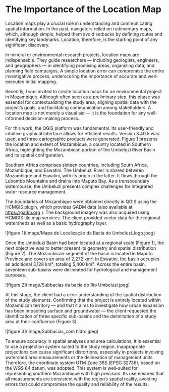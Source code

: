 # **The Importance of the Location Map**

Location maps play a crucial role in understanding and communicating spatial information. In the past, navigators relied on rudimentary maps, which, although simple, helped them avoid setbacks by defining routes and identifying key landmarks. Location, therefore, is the starting point of any significant discovery.

In mineral or environmental research projects, location maps are indispensable. They guide researchers — including geologists, engineers, and geographers — in identifying promising areas, organizing data, and planning field campaigns. A simple location error can compromise the entire investigative process, underscoring the importance of accurate and well-executed initial mapping.

Recently, I was invited to create location maps for an environmental project in Mozambique. Although often seen as a preliminary step, this phase was essential for contextualizing the study area, aligning spatial data with the project’s goals, and facilitating communication among stakeholders. A location map is not merely a visual aid — it is the foundation for any well-informed decision-making process.

For this work, the QGIS platform was fundamental. Its user-friendly and intuitive graphical interface allows for efficient results. Version 3.40.5 was used, and three cartographic products were generated. Figure 1 presents the location and extent of Mozambique, a country located in Southern Africa, highlighting the Mozambican portion of the Umbeluzi River Basin and its spatial configuration.

Southern Africa comprises sixteen countries, including South Africa, Mozambique, and Eswatini. The Umbeluzi River is shared between Mozambique and Eswatini, with its origin in the latter. It flows through the Lubombo Mountains and drains into Maputo Bay. As a transboundary watercourse, the Umbeluzi presents complex challenges for integrated water resource management.

The boundaries of Mozambique were obtained directly in QGIS using the HCMGIS plugin, which provides GADM data (also available at https://gadm.org
). The background imagery was also acquired using HCMGIS tile map services. The client provided vector data for the regional watersheds as well as a basic hydrography layer.

![figure 1](image/Mapa de Localização da Bacia do Umbeluzi_logo.jpeg) 

Once the Umbeluzi Basin had been located at a regional scale (Figure 1), the next objective was to better present its geometry and spatial distribution (Figure 2). The Mozambican segment of the basin is located in Maputo Province and covers an area of 2,272 km². In Eswatini, the basin occupies an additional 3,128 km², totaling 5,400 km². Across the entire basin, seventeen sub-basins were delineated for hydrological and management purposes.

![figure 2](image/Subbacias da bacia do Rio Umbeluzi.jpeg) 

At this stage, the client had a clear understanding of the spatial distribution of the study elements. Confirming that the project is entirely located within Mozambican territory — and that it aims to investigate how urban expansion has been impacting surface and groundwater — the client requested the identification of three specific sub-basins and the delimitation of a study area at their confluence (Figure 3).

![figure 3](image/Subbacias_com hidro.jpeg) 

To ensure accuracy in spatial analyses and area calculations, it is essential to use a projection system suited to the study region. Inappropriate projections can cause significant distortions, especially in projects involving watershed area measurements or the delineation of management units. Therefore, the coordinate system UTM Zone 36S (EPSG:32736), based on the WGS 84 datum, was adopted. This system is well-suited for representing southern Mozambique with high precision. Its use ensures that all measurements are consistent with the region’s spatial reality, avoiding errors that could compromise the quality and reliability of the results.

